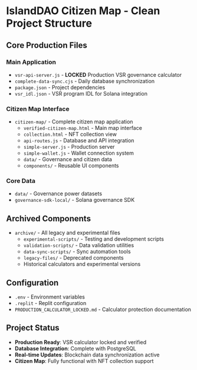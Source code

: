 # IslandDAO Citizen Map - Clean Project Structure

## Core Production Files

### Main Application
- `vsr-api-server.js` - **LOCKED** Production VSR governance calculator
- `complete-data-sync.cjs` - Daily database synchronization
- `package.json` - Project dependencies
- `vsr_idl.json` - VSR program IDL for Solana integration

### Citizen Map Interface
- `citizen-map/` - Complete citizen map application
  - `verified-citizen-map.html` - Main map interface
  - `collection.html` - NFT collection view
  - `api-routes.js` - Database and API integration
  - `simple-server.js` - Production server
  - `simple-wallet.js` - Wallet connection system
  - `data/` - Governance and citizen data
  - `components/` - Reusable UI components

### Core Data
- `data/` - Governance power datasets
- `governance-sdk-local/` - Solana governance SDK

## Archived Components
- `archive/` - All legacy and experimental files
  - `experimental-scripts/` - Testing and development scripts
  - `validation-scripts/` - Data validation utilities
  - `data-sync-scripts/` - Sync automation tools
  - `legacy-files/` - Deprecated components
  - Historical calculators and experimental versions

## Configuration
- `.env` - Environment variables
- `.replit` - Replit configuration
- `PRODUCTION_CALCULATOR_LOCKED.md` - Calculator protection documentation

## Project Status
- **Production Ready**: VSR calculator locked and verified
- **Database Integration**: Complete with PostgreSQL
- **Real-time Updates**: Blockchain data synchronization active
- **Citizen Map**: Fully functional with NFT collection support